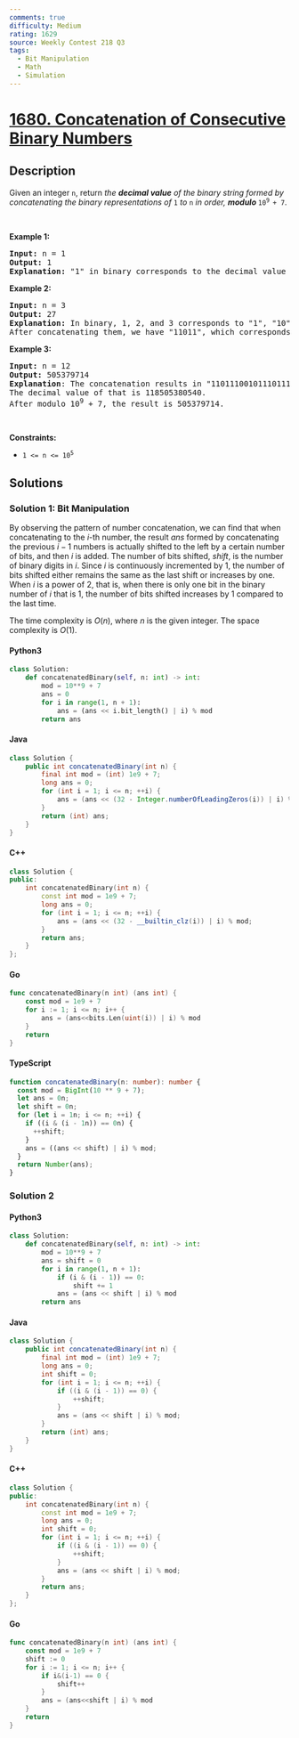 ```yaml
---
comments: true
difficulty: Medium
rating: 1629
source: Weekly Contest 218 Q3
tags:
  - Bit Manipulation
  - Math
  - Simulation
---
```


<!-- problem:start -->

# [1680. Concatenation of Consecutive Binary Numbers](https://leetcode.com/problems/concatenation-of-consecutive-binary-numbers)


## Description

<!-- description:start -->

<p>Given an integer <code>n</code>, return <em>the <strong>decimal value</strong> of the binary string formed by concatenating the binary representations of </em><code>1</code><em> to </em><code>n</code><em> in order, <strong>modulo </strong></em><code>10<sup>9 </sup>+ 7</code>.</p>

<p>&nbsp;</p>
<p><strong class="example">Example 1:</strong></p>

<pre>
<strong>Input:</strong> n = 1
<strong>Output:</strong> 1
<strong>Explanation: </strong>&quot;1&quot; in binary corresponds to the decimal value 1. 
</pre>

<p><strong class="example">Example 2:</strong></p>

<pre>
<strong>Input:</strong> n = 3
<strong>Output:</strong> 27
<strong>Explanation: </strong>In binary, 1, 2, and 3 corresponds to &quot;1&quot;, &quot;10&quot;, and &quot;11&quot;.
After concatenating them, we have &quot;11011&quot;, which corresponds to the decimal value 27.
</pre>

<p><strong class="example">Example 3:</strong></p>

<pre>
<strong>Input:</strong> n = 12
<strong>Output:</strong> 505379714
<strong>Explanation</strong>: The concatenation results in &quot;1101110010111011110001001101010111100&quot;.
The decimal value of that is 118505380540.
After modulo 10<sup>9</sup> + 7, the result is 505379714.
</pre>

<p>&nbsp;</p>
<p><strong>Constraints:</strong></p>

<ul>
	<li><code>1 &lt;= n &lt;= 10<sup>5</sup></code></li>
</ul>

<!-- description:end -->

## Solutions

<!-- solution:start -->

### Solution 1: Bit Manipulation

By observing the pattern of number concatenation, we can find that when concatenating to the $i$-th number, the result $ans$ formed by concatenating the previous $i-1$ numbers is actually shifted to the left by a certain number of bits, and then $i$ is added. The number of bits shifted, $shift$, is the number of binary digits in $i$. Since $i$ is continuously incremented by $1$, the number of bits shifted either remains the same as the last shift or increases by one. When $i$ is a power of $2$, that is, when there is only one bit in the binary number of $i$ that is $1$, the number of bits shifted increases by $1$ compared to the last time.

The time complexity is $O(n)$, where $n$ is the given integer. The space complexity is $O(1)$.

<!-- tabs:start -->

#### Python3

```python
class Solution:
    def concatenatedBinary(self, n: int) -> int:
        mod = 10**9 + 7
        ans = 0
        for i in range(1, n + 1):
            ans = (ans << i.bit_length() | i) % mod
        return ans
```

#### Java

```java
class Solution {
    public int concatenatedBinary(int n) {
        final int mod = (int) 1e9 + 7;
        long ans = 0;
        for (int i = 1; i <= n; ++i) {
            ans = (ans << (32 - Integer.numberOfLeadingZeros(i)) | i) % mod;
        }
        return (int) ans;
    }
}
```

#### C++

```cpp
class Solution {
public:
    int concatenatedBinary(int n) {
        const int mod = 1e9 + 7;
        long ans = 0;
        for (int i = 1; i <= n; ++i) {
            ans = (ans << (32 - __builtin_clz(i)) | i) % mod;
        }
        return ans;
    }
};
```

#### Go

```go
func concatenatedBinary(n int) (ans int) {
	const mod = 1e9 + 7
	for i := 1; i <= n; i++ {
		ans = (ans<<bits.Len(uint(i)) | i) % mod
	}
	return
}
```

#### TypeScript

```ts
function concatenatedBinary(n: number): number {
  const mod = BigInt(10 ** 9 + 7);
  let ans = 0n;
  let shift = 0n;
  for (let i = 1n; i <= n; ++i) {
    if ((i & (i - 1n)) == 0n) {
      ++shift;
    }
    ans = ((ans << shift) | i) % mod;
  }
  return Number(ans);
}
```

<!-- tabs:end -->

<!-- solution:end -->

<!-- solution:start -->

### Solution 2

<!-- tabs:start -->

#### Python3

```python
class Solution:
    def concatenatedBinary(self, n: int) -> int:
        mod = 10**9 + 7
        ans = shift = 0
        for i in range(1, n + 1):
            if (i & (i - 1)) == 0:
                shift += 1
            ans = (ans << shift | i) % mod
        return ans
```

#### Java

```java
class Solution {
    public int concatenatedBinary(int n) {
        final int mod = (int) 1e9 + 7;
        long ans = 0;
        int shift = 0;
        for (int i = 1; i <= n; ++i) {
            if ((i & (i - 1)) == 0) {
                ++shift;
            }
            ans = (ans << shift | i) % mod;
        }
        return (int) ans;
    }
}
```

#### C++

```cpp
class Solution {
public:
    int concatenatedBinary(int n) {
        const int mod = 1e9 + 7;
        long ans = 0;
        int shift = 0;
        for (int i = 1; i <= n; ++i) {
            if ((i & (i - 1)) == 0) {
                ++shift;
            }
            ans = (ans << shift | i) % mod;
        }
        return ans;
    }
};
```

#### Go

```go
func concatenatedBinary(n int) (ans int) {
	const mod = 1e9 + 7
	shift := 0
	for i := 1; i <= n; i++ {
		if i&(i-1) == 0 {
			shift++
		}
		ans = (ans<<shift | i) % mod
	}
	return
}
```

<!-- tabs:end -->

<!-- solution:end -->

<!-- problem:end -->

